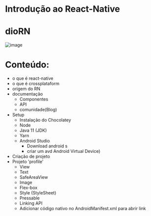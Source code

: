 # Introdução ao React-Native
# dioRN 
![image](https://user-images.githubusercontent.com/84918342/174888118-f584ce53-819a-49d9-b85d-5ecb30146de2.png)

# Conteúdo:
* o que é react-native
* o que é crossplataform
* origem do RN
* documentação
  - Componentes
  - API
  - comunidade(Blog)
* Setup
  - Instalação do Chocolatey
  - Node
  - Java 11 (JDK)
  - Yarn
  - Android Studio
    * Download android s
    * criar um avd Android     Virtual Device)
* Criação de projeto
*  Projeto 'profile'
    - View
    - Text
    - SafeAreaView
    - Image
    - Flex-box
    - Style (StyleSheet)
    - Pressable
    - Linking API
    - Adicionar código nativo no AndroidManifest.xml para abrir link
